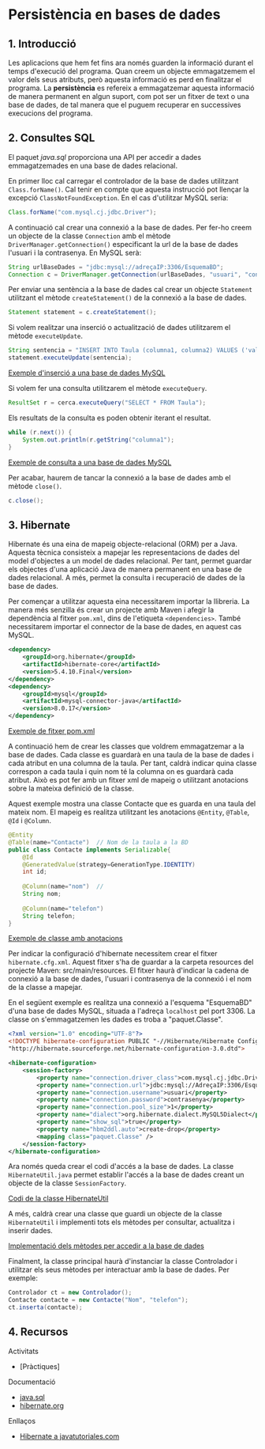 # Persistència en bases de dades

## 1. Introducció

Les aplicacions que hem fet fins ara només guarden la informació durant el temps
d'execució del programa.
Quan creem un objecte emmagatzemem el valor dels seus atributs, però aquesta 
informació es perd en finalitzar el programa.
La **persistència** es refereix a emmagatzemar aquesta informació de manera 
permanent en algun suport, com pot ser un fitxer de text o una base de dades, 
de tal manera que el puguem recuperar en successives execucions del programa.

## 2. Consultes SQL

El paquet *java.sql* proporciona una API per accedir a dades emmagatzemades en
una base de dades relacional.

En primer lloc cal carregar el controlador de la base de dades utilitzant `Class.forName()`.
Cal tenir en compte que aquesta instrucció pot llençar la excepció `ClassNotFoundException`.
En el cas d'utilitzar MySQL seria:
```java
Class.forName("com.mysql.cj.jdbc.Driver");
```

A continuació cal crear una connexió a la base de dades.
Per fer-ho creem un objecte de la classe `Connection` amb el mètode `DriverManager.getConnection()`
especificant la url de la base de dades l'usuari i la contrasenya.
En MySQL serà:
```java
String urlBaseDades = "jdbc:mysql://adreçaIP:3306/EsquemaBD";
Connection c = DriverManager.getConnection(urlBaseDades, "usuari", "contrasenya");
```

Per enviar una sentència a la base de dades cal crear un objecte `Statement` 
utilitzant el mètode `createStatement()` de la connexió a la base de dades.
```java
Statement statement = c.createStatement();
``` 

Si volem realitzar una inserció o actualització de dades utilitzarem el mètode `executeUpdate`.
```java
String sentencia = "INSERT INTO Taula (columna1, columna2) VALUES ('valor1','valor2')";
statement.executeUpdate(sentencia);
```

[Exemple d'inserció a una base de dades MySQL](../src/main/java/bbdd/Insercio.java)

Si volem fer una consulta utilitzarem el mètode `executeQuery`.
```java
ResultSet r = cerca.executeQuery("SELECT * FROM Taula");
```

Els resultats de la consulta es poden obtenir iterant el resultat.
```java
while (r.next()) {
    System.out.println(r.getString("columna1");
}
```

[Exemple de consulta a una base de dades MySQL](../src/main/java/bbdd/Consulta.java)

Per acabar, haurem de tancar la connexió a la base de dades amb el mètode `close()`.
```java
c.close();
```

## 3. Hibernate

Hibernate és una eina de mapeig objecte-relacional (ORM) per a Java.
Aquesta tècnica consisteix a mapejar les representacions de dades del model
d'objectes a un model de dades relacional.
Per tant, permet guardar els objectes d'una aplicació Java de manera permanent 
en una base de dades relacional.
A més, permet la consulta i recuperació de dades de la base de dades.

Per començar a utilitzar aquesta eina necessitarem importar la llibreria.
La manera més senzilla és crear un projecte amb Maven i afegir la dependència
al fitxer `pom.xml`, dins de l'etiqueta `<dependencies>`.
També necessitarem importar el connector de la base de dades, en aquest cas MySQL.

```xml
<dependency>
    <groupId>org.hibernate</groupId>
    <artifactId>hibernate-core</artifactId>
    <version>5.4.10.Final</version>
</dependency>
<dependency>
    <groupId>mysql</groupId>
    <artifactId>mysql-connector-java</artifactId>
    <version>8.0.17</version>
</dependency>
```

[Exemple de fitxer pom.xml](../pom.xml)

A continuació hem de crear les classes que voldrem emmagatzemar a la base de dades.
Cada classe es guardarà en una taula de la base de dades i cada atribut en una columna de la taula.
Per tant, caldrà indicar quina classe correspon a cada taula i quin nom té la 
columna on es guardarà cada atribut. 
Això es pot fer amb un fitxer xml de mapeig o utilitzant anotacions sobre la 
mateixa definició de la classe.

Aquest exemple mostra una classe Contacte que es guarda en una taula del mateix nom.
El mapeig es realitza utilitzant les anotacions `@Entity`, `@Table`, `@Id` i `@Column`.

```java
@Entity
@Table(name="Contacte")  // Nom de la taula a la BD
public class Contacte implements Serializable{
    @Id
    @GeneratedValue(strategy=GenerationType.IDENTITY)
    int id;
    
    @Column(name="nom")  //
    String nom;
    
    @Column(name="telefon")
    String telefon;
}
```

[Exemple de classe amb anotacions](../src/main/java/bbdd/hibernate/Contacte.java)

Per indicar la configuració d'hibernate necessitem crear el fitxer `hibernate.cfg.xml`.
Aquest fitxer s'ha de guardar a la carpeta resources del projecte Maven: src/main/resources.
El fitxer haurà d'indicar la cadena de connexió a la base de dades,
l'usuari i contrasenya de la connexió i el nom de la classe a mapejar.

En el següent exemple es realitza una connexió a l'esquema "EsquemaBD" d'una base 
de dades MySQL, situada a l'adreça `localhost` pel port 3306. La classe on 
s'emmagatzemen les dades es troba a "paquet.Classe".

```xml
<?xml version="1.0" encoding="UTF-8"?> 
<!DOCTYPE hibernate-configuration PUBLIC "-//Hibernate/Hibernate Configuration DTD 3.0//EN" 
"http://hibernate.sourceforge.net/hibernate-configuration-3.0.dtd">

<hibernate-configuration> 
    <session-factory>         
        <property name="connection.driver_class">com.mysql.cj.jdbc.Driver</property>         
        <property name="connection.url">jdbc:mysql://AdreçaIP:3306/EsquemaBD</property>     
        <property name="connection.username">usuari</property>       
        <property name="connection.password">contrasenya</property>     
        <property name="connection.pool_size">1</property>         
        <property name="dialect">org.hibernate.dialect.MySQL5Dialect</property>     
        <property name="show_sql">true</property>     
        <property name="hbm2ddl.auto">create-drop</property>      
        <mapping class="paquet.Classe" />     
    </session-factory>
</hibernate-configuration>
```

Ara només queda crear el codi d'accés a la base de dades.
La classe `HibernateUtil.java` permet establir l'accés a la base de dades creant
un objecte de la classe `SessionFactory`.

[Codi de la classe HibernateUtil](../src/main/java/bbdd/hibernate/HibernateUtil.java)

A més, caldrà crear una classe que guardi un objecte de la classe `HibernateUtil` i
implementi tots els mètodes per consultar, actualitza i inserir dades.

[Implementació dels mètodes per accedir a la base de dades](../src/main/java/bbdd/hibernate/Controlador.java)

Finalment, la classe principal haurà d'instanciar la classe Controlador i utilitzar
els seus mètodes per interactuar amb la base de dades. Per exemple:

```java
Controlador ct = new Controlador();
Contacte contacte = new Contacte("Nom", "telefon");
ct.inserta(contacte);
```

## 4. Recursos

Activitats
* [Pràctiques]

Documentació
* [java.sql](https://docs.oracle.com/javase/8/docs/api/index.html?java/sql/package-summary.html)
* [hibernate.org](https://hibernate.org/)

Enllaços
* [Hibernate a javatutoriales.com](https://www.javatutoriales.com/2009/05/hibernate-parte-2-persistiendo-objetos.html)




